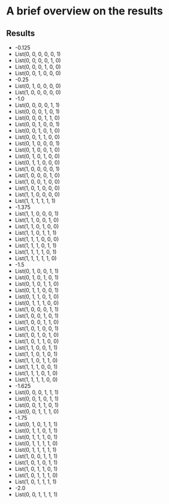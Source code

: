 A brief overview on the results
===============================

Results
-------

 * -0.125
  * List(0, 0, 0, 0, 0, 1)
  * List(0, 0, 0, 0, 1, 0)
  * List(0, 0, 0, 1, 0, 0)
  * List(0, 0, 1, 0, 0, 0)
 * -0.25
  * List(0, 1, 0, 0, 0, 0)
  * List(1, 0, 0, 0, 0, 0)
 * -1.0
  * List(0, 0, 0, 0, 1, 1)
  * List(0, 0, 0, 1, 0, 1)
  * List(0, 0, 0, 1, 1, 0)
  * List(0, 0, 1, 0, 0, 1)
  * List(0, 0, 1, 0, 1, 0)
  * List(0, 0, 1, 1, 0, 0)
  * List(0, 1, 0, 0, 0, 1)
  * List(0, 1, 0, 0, 1, 0)
  * List(0, 1, 0, 1, 0, 0)
  * List(0, 1, 1, 0, 0, 0)
  * List(1, 0, 0, 0, 0, 1)
  * List(1, 0, 0, 0, 1, 0)
  * List(1, 0, 0, 1, 0, 0)
  * List(1, 0, 1, 0, 0, 0)
  * List(1, 1, 0, 0, 0, 0)
  * List(1, 1, 1, 1, 1, 1)
 * -1.375
  * List(1, 1, 0, 0, 0, 1)
  * List(1, 1, 0, 0, 1, 0)
  * List(1, 1, 0, 1, 0, 0)
  * List(1, 1, 0, 1, 1, 1)
  * List(1, 1, 1, 0, 0, 0)
  * List(1, 1, 1, 0, 1, 1)
  * List(1, 1, 1, 1, 0, 1)
  * List(1, 1, 1, 1, 1, 0)
 * -1.5
  * List(0, 1, 0, 0, 1, 1)
  * List(0, 1, 0, 1, 0, 1)
  * List(0, 1, 0, 1, 1, 0)
  * List(0, 1, 1, 0, 0, 1)
  * List(0, 1, 1, 0, 1, 0)
  * List(0, 1, 1, 1, 0, 0)
  * List(1, 0, 0, 0, 1, 1)
  * List(1, 0, 0, 1, 0, 1)
  * List(1, 0, 0, 1, 1, 0)
  * List(1, 0, 1, 0, 0, 1)
  * List(1, 0, 1, 0, 1, 0)
  * List(1, 0, 1, 1, 0, 0)
  * List(1, 1, 0, 0, 1, 1)
  * List(1, 1, 0, 1, 0, 1)
  * List(1, 1, 0, 1, 1, 0)
  * List(1, 1, 1, 0, 0, 1)
  * List(1, 1, 1, 0, 1, 0)
  * List(1, 1, 1, 1, 0, 0)
 * -1.625
  * List(0, 0, 0, 1, 1, 1)
  * List(0, 0, 1, 0, 1, 1)
  * List(0, 0, 1, 1, 0, 1)
  * List(0, 0, 1, 1, 1, 0)
 * -1.75
  * List(0, 1, 0, 1, 1, 1)
  * List(0, 1, 1, 0, 1, 1)
  * List(0, 1, 1, 1, 0, 1)
  * List(0, 1, 1, 1, 1, 0)
  * List(0, 1, 1, 1, 1, 1)
  * List(1, 0, 0, 1, 1, 1)
  * List(1, 0, 1, 0, 1, 1)
  * List(1, 0, 1, 1, 0, 1)
  * List(1, 0, 1, 1, 1, 0)
  * List(1, 0, 1, 1, 1, 1)
 * -2.0
  * List(0, 0, 1, 1, 1, 1)
